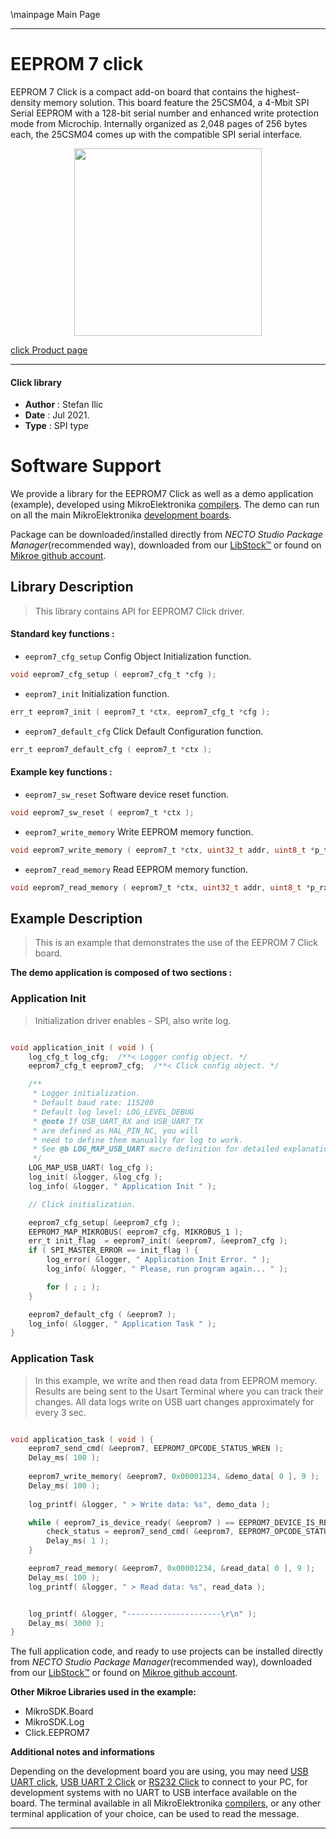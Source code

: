 \mainpage Main Page

---
# EEPROM 7 click

EEPROM 7 Click is a compact add-on board that contains the highest-density memory solution. This board feature the 25CSM04, a 4-Mbit SPI Serial EEPROM with a 128-bit serial number and enhanced write protection mode from Microchip. Internally organized as 2,048 pages of 256 bytes each, the 25CSM04 comes up with the compatible SPI serial interface.

<p align="center">
  <img src="https://download.mikroe.com/images/click_for_ide/eeprom7_click.png" height=300px>
</p>

[click Product page](https://www.mikroe.com/eeprom-7-click)

---


#### Click library

- **Author**        : Stefan Ilic
- **Date**          : Jul 2021.
- **Type**          : SPI type


# Software Support

We provide a library for the EEPROM7 Click
as well as a demo application (example), developed using MikroElektronika
[compilers](https://www.mikroe.com/necto-studio).
The demo can run on all the main MikroElektronika [development boards](https://www.mikroe.com/development-boards).

Package can be downloaded/installed directly from *NECTO Studio Package Manager*(recommended way), downloaded from our [LibStock&trade;](https://libstock.mikroe.com) or found on [Mikroe github account](https://github.com/MikroElektronika/mikrosdk_click_v2/tree/master/clicks).

## Library Description

> This library contains API for EEPROM7 Click driver.

#### Standard key functions :

- `eeprom7_cfg_setup` Config Object Initialization function.
```c
void eeprom7_cfg_setup ( eeprom7_cfg_t *cfg );
```

- `eeprom7_init` Initialization function.
```c
err_t eeprom7_init ( eeprom7_t *ctx, eeprom7_cfg_t *cfg );
```

- `eeprom7_default_cfg` Click Default Configuration function.
```c
err_t eeprom7_default_cfg ( eeprom7_t *ctx );
```

#### Example key functions :

- `eeprom7_sw_reset` Software device reset function.
```c
void eeprom7_sw_reset ( eeprom7_t *ctx );
```

- `eeprom7_write_memory` Write EEPROM memory function.
```c
void eeprom7_write_memory ( eeprom7_t *ctx, uint32_t addr, uint8_t *p_tx_data, uint8_t n_bytes );
```

- `eeprom7_read_memory` Read EEPROM memory function.
```c
void eeprom7_read_memory ( eeprom7_t *ctx, uint32_t addr, uint8_t *p_rx_data, uint8_t n_bytes);
```

## Example Description

> This is an example that demonstrates the use of the EEPROM 7 Click board.

**The demo application is composed of two sections :**

### Application Init

> Initialization driver enables - SPI, also write log.

```c

void application_init ( void ) {
    log_cfg_t log_cfg;  /**< Logger config object. */
    eeprom7_cfg_t eeprom7_cfg;  /**< Click config object. */

    /** 
     * Logger initialization.
     * Default baud rate: 115200
     * Default log level: LOG_LEVEL_DEBUG
     * @note If USB_UART_RX and USB_UART_TX 
     * are defined as HAL_PIN_NC, you will 
     * need to define them manually for log to work. 
     * See @b LOG_MAP_USB_UART macro definition for detailed explanation.
     */
    LOG_MAP_USB_UART( log_cfg );
    log_init( &logger, &log_cfg );
    log_info( &logger, " Application Init " );

    // Click initialization.

    eeprom7_cfg_setup( &eeprom7_cfg );
    EEPROM7_MAP_MIKROBUS( eeprom7_cfg, MIKROBUS_1 );
    err_t init_flag  = eeprom7_init( &eeprom7, &eeprom7_cfg );
    if ( SPI_MASTER_ERROR == init_flag ) {
        log_error( &logger, " Application Init Error. " );
        log_info( &logger, " Please, run program again... " );

        for ( ; ; );
    }

    eeprom7_default_cfg ( &eeprom7 );
    log_info( &logger, " Application Task " );
}

```

### Application Task

> In this example, we write and then read data from EEPROM memory. Results are being sent to the Usart Terminal where you can track their changes. All data logs write on USB uart changes approximately for every 3 sec.

```c

void application_task ( void ) {
    eeprom7_send_cmd( &eeprom7, EEPROM7_OPCODE_STATUS_WREN );
    Delay_ms( 100 );
    
    eeprom7_write_memory( &eeprom7, 0x00001234, &demo_data[ 0 ], 9 );
    Delay_ms( 100 );
    
    log_printf( &logger, " > Write data: %s", demo_data );

    while ( eeprom7_is_device_ready( &eeprom7 ) == EEPROM7_DEVICE_IS_READY ) {
        check_status = eeprom7_send_cmd( &eeprom7, EEPROM7_OPCODE_STATUS_WRBP );
        Delay_ms( 1 );
    }

    eeprom7_read_memory( &eeprom7, 0x00001234, &read_data[ 0 ], 9 );
    Delay_ms( 100 );
    log_printf( &logger, " > Read data: %s", read_data );


    log_printf( &logger, "---------------------\r\n" );
    Delay_ms( 3000 );
}

```


The full application code, and ready to use projects can be installed directly from *NECTO Studio Package Manager*(recommended way), downloaded from our [LibStock&trade;](https://libstock.mikroe.com) or found on [Mikroe github account](https://github.com/MikroElektronika/mikrosdk_click_v2/tree/master/clicks).

**Other Mikroe Libraries used in the example:**

- MikroSDK.Board
- MikroSDK.Log
- Click.EEPROM7

**Additional notes and informations**

Depending on the development board you are using, you may need
[USB UART click](http://shop.mikroe.com/usb-uart-click),
[USB UART 2 Click](http://shop.mikroe.com/usb-uart-2-click) or
[RS232 Click](http://shop.mikroe.com/rs232-click) to connect to your PC, for
development systems with no UART to USB interface available on the board. The
terminal available in all MikroElektronika
[compilers](http://shop.mikroe.com/compilers), or any other terminal application
of your choice, can be used to read the message.

---

